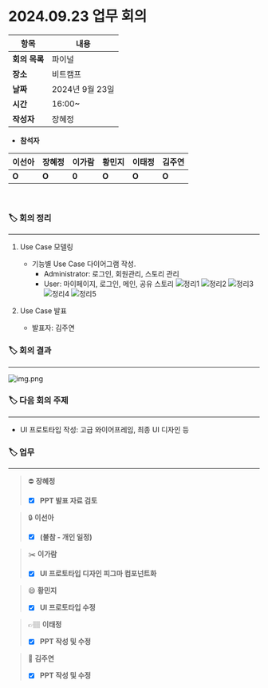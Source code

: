 # 2024.09.23 업무 회의

| **항목**    | **내용**     |
|-----------|------------|
| **회의 목록** | 파이널        |
| **장소**    | 비트캠프       |
| **날짜**    | 2024년 9월 23일 |
| **시간**    | 16:00~     |
| **작성자**   | 장혜정     |

- **참석자**

| **이선아** | **장혜정** | **이가람** | **황민지** | **이태정** | **김주연**                            |
|---------|---------|---------|---------|---------|------------------------------------|
| **O**       | **O**       | **0**   | **O**       | **O**       | **O** |

<br>

### 🏷️ 회의 정리

---

1. Use Case 모델링
   - 기능별 Use Case 다이어그램 작성.
     - Administrator: 로그인, 회원관리, 스토리 관리 
     - User: 마이페이지, 로그인, 메인, 공유 스토리
      ![정리1](img/20240923/img1.png)
      ![정리2](img/20240923/img2.png)
      ![정리3](img/20240923/img3.png)
      ![정리4](img/20240923/img4.png)
      ![정리5](img/20240923/img5.png)

2. Use Case 발표
   - 발표자: 김주연


### 🏷️ 회의 결과

---

![img.png](img/20240923/usecase.png)

### 🏷️ 다음 회의 주제

---

- UI 프로토타입 작성: 고급 와이어프레임, 최종 UI 디자인 등


### 🏷️ 업무

[// 체크박스]: # ([ ], [x])

---

>⛔
**장혜정**
>- [x]  **PPT 발표 자료 검토**

>🔒
**이선아**
>- [x]  **(불참 - 개인 일정)**

>✂️
**이가람**
>- [x]  **UI 프로토타입 디자인 피그마 컴포넌트화**

>😄
**황민지**
>- [x]  **UI 프로토타입 수정**

>👉🏽
**이태정**
>- [x]  **PPT 작성 및 수정**

>📖
**김주연**
>- [x]  **PPT 작성 및 수정**